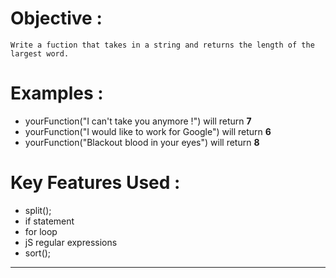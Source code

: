 # Objective :
    Write a fuction that takes in a string and returns the length of the largest word.
# Examples :
* yourFunction("I can't take you anymore !") will return **7**
* yourFunction("I would like to work for Google") will return **6**
* yourFunction("Blackout blood in your eyes") will return **8**
# Key Features Used :
* split();
* if statement
* for loop
* jS regular expressions 
* sort();
---
